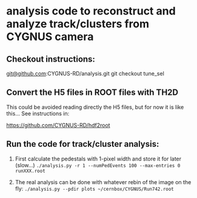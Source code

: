 # analysis code to reconstruct and analyze track/clusters from CYGNUS camera

## Checkout instructions:
git@github.com:CYGNUS-RD/analysis.git
git checkout tune_sel

## Convert the H5 files in ROOT files with TH2D
This could be avoided reading directly the H5 files, but for now it is like this...
See instructions in:

https://github.com/CYGNUS-RD/hdf2root

## Run the code for track/cluster analysis:
1. First calculate the pedestals with 1-pixel width and store it for later (slow...)
`./analysis.py -r 1 --numPedEvents 100 --max-entries 0 runXXX.root`

2. The real analysis can be done with whatever rebin of the image on the fly:
`./analysis.py --pdir plots ~/cernbox/CYGNUS/Run742.root`


